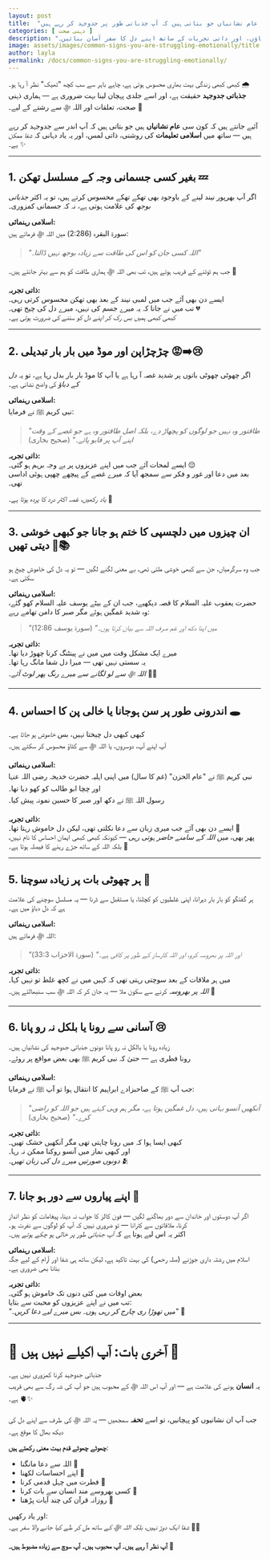 ```yaml
---
layout: post
title:  "وہ عام نشانیاں جو بتاتی ہیں کہ آپ جذباتی طور پر جدوجہد کر رہے ہیں"
categories: [ ذہنی صحت ]
description: "جذباتی کمزوری کی خاموش نشانیاں جانیں جیسے بغیر وجہ تھکن، چڑچڑاپن، خالی پن اور زیادہ سوچنا۔ اسلامی رہنمائی، دعاؤں، اور ذاتی تجربات کے ساتھ اپنے دل کا سفر آسان بنائیں۔"
image: assets/images/common-signs-you-are-struggling-emotionally/title.jpg
author: layla
permalink: /docs/common-signs-you-are-struggling-emotionally/
---
```


کبھی کبھی زندگی بہت بھاری محسوس ہوتی ہے، چاہے باہر سے سب کچھ "ٹھیک" نظر آ رہا ہو۔ 🌧️  
**جذباتی جدوجہد** حقیقت ہے، اور اسے جلدی پہچان لینا بہت ضروری ہے — ہماری ذہنی صحت، تعلقات اور اللہ ﷻ سے رشتے کے لیے۔ 💖

آئیے جانتے ہیں کہ کون سی **عام نشانیاں** ہیں جو بتاتی ہیں کہ آپ اندر سے جدوجہد کر رہے ہیں — ساتھ میں **اسلامی تعلیمات** کی روشنی، ذاتی لمس، اور یہ یاد دہانی کہ *شفا ممکن ہے۔* ✨

---

## 1. بغیر کسی جسمانی وجہ کے مسلسل تھکن 💤

اگر آپ بھرپور نیند لینے کے باوجود بھی تھکے تھکے محسوس کرتے ہیں، تو یہ اکثر *جذباتی بوجھ* کی علامت ہوتی ہے، نہ کہ جسمانی کمزوری۔

**اسلامی رہنمائی:**  
سورۃ البقرہ (2:286) میں اللہ ﷻ فرماتے ہیں:  
> _"اللہ کسی جان کو اس کی طاقت سے زیادہ بوجھ نہیں ڈالتا۔"_

جب ہم ٹوٹنے کے قریب ہوتے ہیں، تب بھی اللہ ﷻ ہماری طاقت کو ہم سے بہتر جانتے ہیں۔ 🤍

**ذاتی تجربہ:**  
ایسے دن بھی آئے جب میں لمبی نیند کے بعد بھی تھکن محسوس کرتی رہی۔  
تب میں نے جانا کہ یہ میرے جسم کی نہیں، میرے دل کی چیخ تھی۔ 💔  
*کبھی کبھی ہمیں بس رک کر اپنے دل کو سننے کی ضرورت ہوتی ہے۔*

---

## 2. چڑچڑاپن اور موڈ میں بار بار تبدیلی 😡➡️😢

اگر چھوٹی چھوٹی باتوں پر شدید غصہ آ رہا ہے یا آپ کا موڈ بار بار بدل رہا ہے، تو یہ *دل کے دباؤ* کی واضح نشانی ہے۔

**اسلامی رہنمائی:**  
نبی کریم ﷺ نے فرمایا:  
> _"طاقتور وہ نہیں جو لوگوں کو پچھاڑ دے، بلکہ اصل طاقتور وہ ہے جو غصے کے وقت اپنے آپ پر قابو پائے۔"_ (صحیح بخاری)

**ذاتی تجربہ:**  
ایسے لمحات آئے جب میں اپنے عزیزوں پر بے وجہ برہم ہو گئی۔ 😔  
بعد میں دعا اور غور و فکر سے سمجھ آیا کہ میرے غصے کے پیچھے چھپی ہوئی اداسی تھی۔

*یاد رکھیں، غصہ اکثر درد کا پردہ ہوتا ہے۔* 🌸

---

## 3. ان چیزوں میں دلچسپی کا ختم ہو جانا جو کبھی خوشی دیتی تھیں 🎨📚

جب وہ سرگرمیاں، جن سے کبھی خوشی ملتی تھی، بے معنی لگنے لگیں — تو یہ دل کی خاموش چیخ ہو سکتی ہے۔

**اسلامی رہنمائی:**  
حضرت یعقوب علیہ السلام کا قصہ دیکھیے، جب ان کے بیٹے یوسف علیہ السلام کھو گئے، وہ شدید غمگین ہوئے مگر صبر کا دامن تھامے رہے:  
> _"میں اپنا دکھ اور غم صرف اللہ سے بیان کرتا ہوں۔"_ (سورۃ یوسف 12:86)

**ذاتی تجربہ:**  
میرے ایک مشکل وقت میں میں نے پینٹنگ کرنا چھوڑ دیا تھا۔  
یہ سستی نہیں تھی — میرا دل شفا مانگ رہا تھا۔  
*اللہ ﷻ سے لو لگانے سے میرے رنگ پھر لوٹ آئے۔* 🎨🌷

---

## 4. اندرونی طور پر سن ہوجانا یا خالی پن کا احساس 🕳️

کبھی کبھی دل چیختا نہیں، بس *خاموش ہو جاتا ہے۔*  
آپ اپنے آپ، دوسروں، یا اللہ ﷻ سے کٹاؤ محسوس کر سکتے ہیں۔

**اسلامی رہنمائی:**  
نبی کریم ﷺ نے "عام الحزن" (غم کا سال) میں اپنی اہلیہ حضرت خدیجہ رضی اللہ عنہا اور چچا ابو طالب کو کھو دیا تھا۔  
رسول اللہ ﷺ نے دکھ اور صبر کا حسین نمونہ پیش کیا۔

**ذاتی تجربہ:**  
ایسے دن بھی آئے جب میری زبان سے دعا نکلتی تھی، لیکن دل خاموش رہتا تھا۔ 🧊  
پھر بھی، *میں اللہ کے سامنے حاضر ہوتی رہی* — کیونکہ کبھی کبھی ایمان احساس کا نام نہیں، بلکہ اللہ کے ساتھ جڑے رہنے کا فیصلہ ہوتا ہے۔ 🤲

---

## 5. ہر چھوٹی بات پر زیادہ سوچنا 🧠

ہر گفتگو کو بار بار دہرانا، اپنی غلطیوں کو کچلنا، یا مستقبل سے ڈرنا — یہ مسلسل سوچنے کی علامت ہے کہ دل دباؤ میں ہے۔

**اسلامی رہنمائی:**  
اللہ ﷻ فرماتے ہیں:  
> _"اور اللہ پر بھروسہ کرو، اور اللہ کارساز کے طور پر کافی ہے۔"_ (سورۃ الاحزاب 33:3)

**ذاتی تجربہ:**  
میں ہر ملاقات کے بعد سوچتی رہتی تھی کہ کہیں میں نے کچھ غلط تو نہیں کہا۔  
*اللہ پر بھروسہ* کرنے سے سکون ملا — یہ جان کر کہ اللہ ﷻ سب سنبھالتے ہیں۔ 🌙

---

## 6. آسانی سے رونا یا بلکل نہ رو پانا 😢

زیادہ رونا یا بالکل نہ رو پانا دونوں جذباتی جدوجہد کی نشانیاں ہیں۔  
رونا فطری ہے — حتیٰ کہ نبی کریم ﷺ بھی بعض مواقع پر روئے۔

**اسلامی رہنمائی:**  
جب آپ ﷺ کے صاحبزادے ابراہیم کا انتقال ہوا تو آپ ﷺ نے فرمایا:  
> _"آنکھیں آنسو بہاتی ہیں، دل غمگین ہوتا ہے، مگر ہم وہی کہتے ہیں جو اللہ کو راضی کرے۔"_ (صحیح بخاری)

**ذاتی تجربہ:**  
کبھی ایسا ہوا کہ میں رونا چاہتی تھی مگر آنکھیں خشک تھیں۔  
اور کبھی نماز میں آنسو روکنا ممکن نہ رہا۔  
*دونوں صورتیں میرے دل کی زبان تھیں۔* 🫂

---

## 7. اپنے پیاروں سے دور ہو جانا 🚪

اگر آپ دوستوں اور خاندان سے دور بھاگنے لگیں — فون کالز کا جواب نہ دینا، پیغامات کو نظر انداز کرنا، ملاقاتوں سے کترانا — تو ضروری نہیں کہ آپ کو لوگوں سے نفرت ہو۔  
اکثر یہ اس لیے ہوتا ہے کہ *آپ جذباتی طور پر خالی ہو چکے ہوتے ہیں۔*

**اسلامی رہنمائی:**  
اسلام میں رشتہ داری جوڑنے (صلہ رحمی) کی بہت تاکید ہے، لیکن ساتھ ہی شفا اور آرام کے لیے جگہ بنانا بھی ضروری ہے۔

**ذاتی تجربہ:**  
بعض اوقات میں کئی دنوں تک خاموش ہو گئی۔  
تب میں نے اپنے عزیزوں کو محبت سے بتایا:  
_"میں تھوڑا ری چارج کر رہی ہوں۔ بس میرے لیے دعا کریں۔"_ 🤍

---

# 🌸 آخری بات: آپ اکیلے نہیں ہیں 🌸

جذباتی جدوجہد کرنا کمزوری نہیں ہے۔  
یہ **انسان** ہونے کی علامت ہے — اور آپ اس اللہ ﷻ کے محبوب ہیں جو آپ کی شہ رگ سے بھی قریب ہے۔ 🫀✨

جب آپ ان نشانیوں کو پہچانیں، تو اسے **تحفہ** سمجھیں — یہ اللہ ﷻ کی طرف سے اپنے دل کی دیکھ بھال کا موقع ہے۔

**چھوٹے چھوٹے قدم بہت معنی رکھتے ہیں**:  
- اللہ سے دعا مانگنا 🥹  
- اپنے احساسات لکھنا 📖  
- فطرت میں چہل قدمی کرنا 🌿  
- کسی بھروسے مند انسان سے بات کرنا 🤝  
- روزانہ قرآن کی چند آیات پڑھنا 📖

اور یاد رکھیں:  
_شفا ایک دوڑ نہیں، بلکہ اللہ ﷻ کے ساتھ مل کر طے کیا جانے والا سفر ہے۔_ 🤲✨

**آپ نظر آ رہے ہیں۔ آپ محبوب ہیں۔ آپ سوچ سے زیادہ مضبوط ہیں۔** 💛
